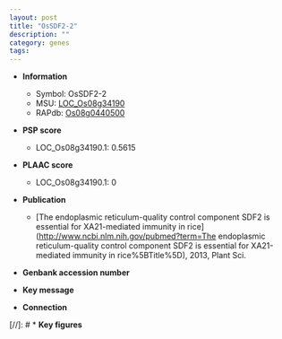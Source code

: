 ```yaml
---
layout: post
title: "OsSDF2-2"
description: ""
category: genes
tags: 
---
```


* **Information**  
    + Symbol: OsSDF2-2  
    + MSU: [LOC_Os08g34190](http://rice.plantbiology.msu.edu/cgi-bin/ORF_infopage.cgi?orf=LOC_Os08g34190)  
    + RAPdb: [Os08g0440500](http://rapdb.dna.affrc.go.jp/viewer/gbrowse_details/irgsp1?name=Os08g0440500)  

* **PSP score**  
    + LOC_Os08g34190.1: 0.5615 

* **PLAAC score**  
    + LOC_Os08g34190.1: 0 

* **Publication**  
    + [The endoplasmic reticulum-quality control component SDF2 is essential for XA21-mediated immunity in rice](http://www.ncbi.nlm.nih.gov/pubmed?term=The endoplasmic reticulum-quality control component SDF2 is essential for XA21-mediated immunity in rice%5BTitle%5D), 2013, Plant Sci.

* **Genbank accession number**  

* **Key message**  

* **Connection**  

[//]: # * **Key figures**  


